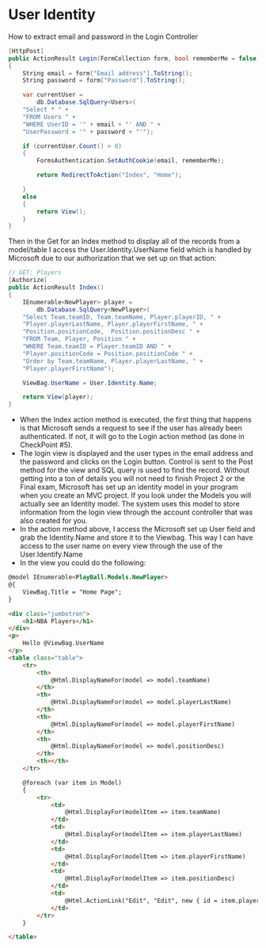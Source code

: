 # User Identity

How to extract email and password in the Login Controller


```csharp
[HttpPost]
public ActionResult Login(FormCollection form, bool rememberMe = false)
{
    String email = form["Email address"].ToString();
    String password = form["Password"].ToString();

    var currentUser =
        db.Database.SqlQuery<Users>(
    "Select * " +
    "FROM Users " +
    "WHERE UserID = '" + email + "' AND " +
    "UserPassword = '" + password + "'");

    if (currentUser.Count() > 0)
    {
        FormsAuthentication.SetAuthCookie(email, rememberMe);

        return RedirectToAction("Index", "Home");

    }
    else
    {
        return View();
    }
}
```


Then in the Get for an Index method to display all of the records from a model/table I access the User.Identity.UserName field which is handled by Microsoft due to our authorization that we set up on that action:

```csharp
// GET: Players
[Authorize]
public ActionResult Index()
{
    IEnumerable<NewPlayer> player =
        db.Database.SqlQuery<NewPlayer>(
    "Select Team.teamID, Team.teamName, Player.playerID, " +
    "Player.playerLastName, Player.playerFirstName, " +
    "Position.positionCode,  Position.positionDesc " +
    "FROM Team, Player, Position " +
    "WHERE Team.teamID = Player.teamID AND " +
    "Player.positionCode = Position.positionCode " +
    "Order by Team.teamName, Player.playerLastName, " +
    "Player.playerFirstName");

    ViewBag.UserName = User.Identity.Name;

    return View(player);
}
```

- When the Index action method is executed, the first thing that happens is that Microsoft sends a request to see if the user has already been authenticated. If not, it will go to the Login action method (as done in CheckPoint #5). 
- The login view is displayed and the user types in the email address and the password and clicks on the Login button. Control is sent to the Post method for the view and SQL query is used to find the record. Without getting into a ton of details you will not need to finish Project 2 or the Final exam, Microsoft has set up an identity model in your program when you create an MVC project. If you look under the Models you will actually see an Identity model. The system uses this model to store information from the login view through the account controller that was also created for you.
- In the action method above, I access the Microsoft set up User field and grab the Identity.Name and store it to the Viewbag. This way I can have access to the user name on every view through the use of the User.Identify.Name
- In the view you could do the following:

```html
@model IEnumerable<PlayBall.Models.NewPlayer>
@{
    ViewBag.Title = "Home Page";
}

<div class="jumbotron">
    <h1>NBA Players</h1>
</div>
<p>
    Hello @ViewBag.UserName
</p>
<table class="table">
    <tr>
        <th>
            @Html.DisplayNameFor(model => model.teamName)
        </th>
        <th>
            @Html.DisplayNameFor(model => model.playerLastName)
        </th>
        <th>
            @Html.DisplayNameFor(model => model.playerFirstName)
        </th>
        <th>
            @Html.DisplayNameFor(model => model.positionDesc)
        </th>
        <th></th>
    </tr>

    @foreach (var item in Model)
    {
        <tr>
            <td>
                @Html.DisplayFor(modelItem => item.teamName)
            </td>
            <td>
                @Html.DisplayFor(modelItem => item.playerLastName)
            </td>
            <td>
                @Html.DisplayFor(modelItem => item.playerFirstName)
            </td>
            <td>
                @Html.DisplayFor(modelItem => item.positionDesc)
            </td>
            <td>
                @Html.ActionLink("Edit", "Edit", new { id = item.playerID })
            </td>
        </tr>
    }

</table>
```
